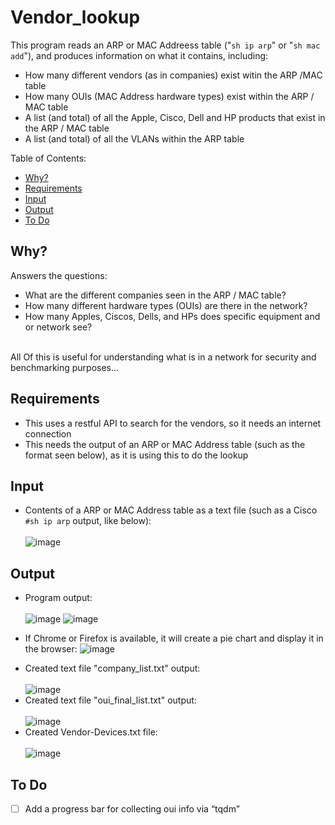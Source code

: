 # Vendor_lookup
This program reads an ARP or MAC Addreess table ("```sh ip arp```" or "```sh mac add```"), and produces information on what it contains, including:
* How many different vendors (as in companies) exist witin the ARP /MAC table
* How many OUIs (MAC Address hardware types) exist within the ARP  / MAC table
* A list (and total) of all the Apple, Cisco, Dell and HP products that exist in the ARP / MAC table
* A list (and total) of all the VLANs within the ARP table

Table of Contents:
  - [Why?](#why)
  - [Requirements](#requirements)
  - [Input](#input)
  - [Output](#output)
  - [To Do](#to-do-)

## Why?
Answers the questions:
* What are the different companies seen in the ARP / MAC table?
* How many different hardware types (OUIs) are there in the network?
* How many Apples, Ciscos, Dells, and HPs does specific equipment and or network see?
<br>
All Of this is useful for understanding what is in a network for security and benchmarking purposes... <br>

## Requirements
* This uses a restful API to search for the vendors, so it needs an internet connection
* This needs the output of an ARP or MAC Address table (such as the format seen below), as it is using this to do the lookup
## Input
* Contents of a ARP or MAC Address table as a text file (such as a Cisco ```#sh ip arp``` output, like below):</br></br>
 ![image](https://user-images.githubusercontent.com/48565067/144638643-f26b64fe-e992-4163-a0a9-a1c90b0b6028.png)
## Output
* Program output: </br></br>
 ![image](https://user-images.githubusercontent.com/48565067/144634065-582c1eec-2576-4866-8057-112bf1f5e06d.png)
 ![image](https://user-images.githubusercontent.com/48565067/145101360-d6cf7cf1-bb5e-4608-bf20-f2b9fddfc63f.png)
 - If Chrome or Firefox is available, it will create a pie chart and display it in the browser:
 ![image](https://user-images.githubusercontent.com/48565067/145288325-e4daa630-ce3f-4487-99ec-5e0402f8edaf.png)
 * Created text file "company_list.txt" output:</br></br>
 ![image](https://user-images.githubusercontent.com/48565067/144633574-5bc13c04-a712-490d-b186-a30b4d9d8a73.png)
* Created text file "oui_final_list.txt" output:</br></br>
 ![image](https://user-images.githubusercontent.com/48565067/144633706-24bbe2ef-6965-4847-b3a9-0f22242ff95f.png)
* Created Vendor-Devices.txt file:</br></br>
  ![image](https://user-images.githubusercontent.com/48565067/144880526-74cc7658-ae97-4841-812e-24f4f274525d.png)
## To Do 
- [ ] Add a progress bar for collecting oui info via “tqdm”

